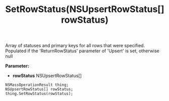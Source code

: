 ﻿---
uid: crmscript_ref_NSMassOperationResult_SetRowStatus
title: SetRowStatus(NSUpsertRowStatus[] rowStatus)
intellisense: NSMassOperationResult.SetRowStatus
keywords: NSMassOperationResult, GetRowStatus
so.topic: reference
---

Array of statuses and primary keys for all rows that were specified. Populated if the 'ReturnRowStatus' parameter of 'Upsert' is set, otherwise null

**Parameter:** 
 - **rowStatus** NSUpsertRowStatus[]

```crmscript
NSMassOperationResult thing;
NSUpsertRowStatus[] rowStatus;
thing.SetRowStatus(rowStatus);
```

